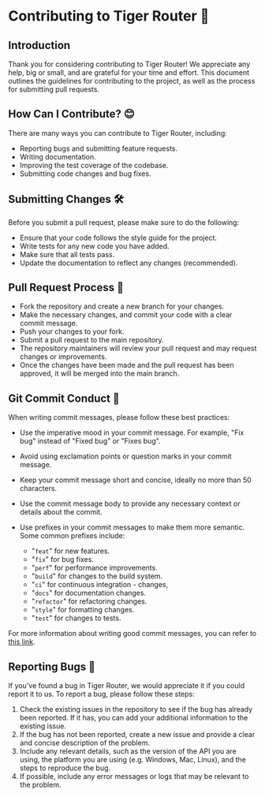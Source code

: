 # Contributing to Tiger Router 🐯

## Introduction

Thank you for considering contributing to Tiger Router! We appreciate any help, big or small, and are grateful for your time and effort. This document outlines the guidelines for contributing to the project, as well as the process for submitting pull requests.

## How Can I Contribute? 😊

There are many ways you can contribute to Tiger Router, including:

- Reporting bugs and submitting feature requests.
- Writing documentation.
- Improving the test coverage of the codebase.
- Submitting code changes and bug fixes.

## Submitting Changes 🛠

Before you submit a pull request, please make sure to do the following:

- Ensure that your code follows the style guide for the project.
- Write tests for any new code you have added.
- Make sure that all tests pass.
- Update the documentation to reflect any changes (recommended).

## Pull Request Process 🚀

- Fork the repository and create a new branch for your changes.
- Make the necessary changes, and commit your code with a clear commit message.
- Push your changes to your fork.
- Submit a pull request to the main repository.
- The repository maintainers will review your pull request and may request changes or improvements.
- Once the changes have been made and the pull request has been approved, it will be merged into the main branch.

## Git Commit Conduct 📝

When writing commit messages, please follow these best practices:

- Use the imperative mood in your commit message. For example, "Fix bug" instead of "Fixed bug" or "Fixes bug".
- Avoid using exclamation points or question marks in your commit message.
- Keep your commit message short and concise, ideally no more than 50 characters.
- Use the commit message body to provide any necessary context or details about the commit.
- Use prefixes in your commit messages to make them more semantic. Some common prefixes include:

  - "`feat`" for new features.
  - "`fix`" for bug fixes.
  - "`perf`" for performance improvements.
  - "`build`" for changes to the build system.
  - "`ci`" for continuous integration - changes,
  - "`docs`" for documentation changes.
  - "`refactor`" for refactoring changes.
  - "`style`" for formatting changes.
  - "`test`" for changes to tests.

For more information about writing good commit messages, you can refer to [this link](https://www.conventionalcommits.org/en/v1.0.0/).

## Reporting Bugs 🐛

If you've found a bug in Tiger Router, we would appreciate it if you could report it to us. To report a bug, please follow these steps:

1. Check the existing issues in the repository to see if the bug has already been reported. If it has, you can add your additional information to the existing issue.
2. If the bug has not been reported, create a new issue and provide a clear and concise description of the problem.
3. Include any relevant details, such as the version of the API you are using, the platform you are using (e.g. Windows, Mac, Linux), and the steps to reproduce the bug.
4. If possible, include any error messages or logs that may be relevant to the problem.
